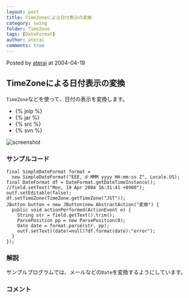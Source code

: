 ```yaml
---
layout: post
title: TimeZoneによる日付表示の変換
category: swing
folder: TimeZone
tags: [DateFormat]
author: aterai
comments: true
---
```


Posted by [aterai](http://terai.xrea.jp/aterai.html) at 2004-04-19

## TimeZoneによる日付表示の変換
`TimeZone`などを使って、日付の表示を変換します。

- {% jnlp %}
- {% jar %}
- {% src %}
- {% svn %}

<!-- dummy comment line for breaking list -->

![screenshot](https://lh3.googleusercontent.com/_9Z4BYR88imo/TQTVW5Ljb9I/AAAAAAAAAng/mMDH4E_v9ZQ/s800/TimeZone.png)

### サンプルコード
<pre class="prettyprint"><code>final SimpleDateFormat format =
  new SimpleDateFormat("EEE, d MMM yyyy HH:mm:ss Z", Locale.US);
final DateFormat df = DateFormat.getDateTimeInstance();
//field.setText("Mon, 19 Apr 2004 16:31:41 +0900");
outf.setEditable(false);
df.setTimeZone(TimeZone.getTimeZone("JST"));
JButton button = new JButton(new AbstractAction("変換") {
  public void actionPerformed(ActionEvent e) {
    String str = field.getText().trim();
    ParsePosition pp = new ParsePosition(0);
    Date date = format.parse(str, pp);
    outf.setText((date!=null)?df.format(date):"error");
  }
});
</code></pre>

### 解説
サンプルプログラムでは、メールなどの`Date`を変換するようにしています。

### コメント
